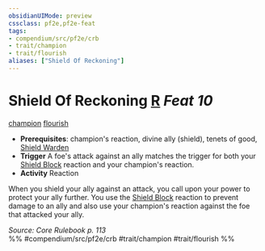```yaml
---
obsidianUIMode: preview
cssclass: pf2e,pf2e-feat
tags:
- compendium/src/pf2e/crb
- trait/champion
- trait/flourish
aliases: ["Shield Of Reckoning"]
---
```

# Shield Of Reckoning  [R](chapter-9-playing-the-game.md#Actions "Reaction") *Feat 10*  
[champion](Reference/Rules/Traits/champion.md "Champion Class Trait")  [flourish](flourish.md "Flourish Combat Trait")  

- **Prerequisites**: champion's reaction, divine ally (shield), tenets of good, [Shield Warden](shield-warden-champion.md)
- **Trigger** A foe's attack against an ally matches the trigger for both your [Shield Block](Reference/Compendium/Feats/shield-block.md) reaction and your champion's reaction.
- **Activity** Reaction

When you shield your ally against an attack, you call upon your power to protect your ally further. You use the [Shield Block](Reference/Compendium/Feats/shield-block.md) reaction to prevent damage to an ally and also use your champion's reaction against the foe that attacked your ally.

*Source: Core Rulebook p. 113*  
%% #compendium/src/pf2e/crb #trait/champion #trait/flourish %%